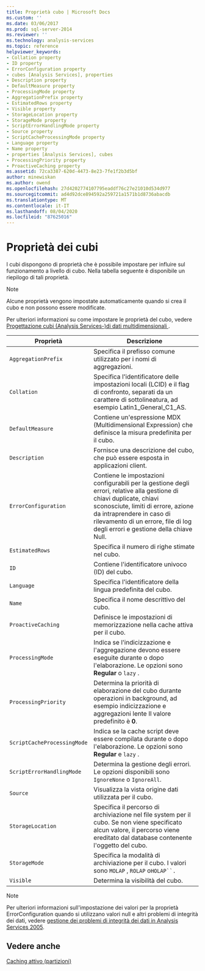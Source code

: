 ```yaml
---
title: Proprietà cubo | Microsoft Docs
ms.custom: ''
ms.date: 03/06/2017
ms.prod: sql-server-2014
ms.reviewer: ''
ms.technology: analysis-services
ms.topic: reference
helpviewer_keywords:
- Collation property
- ID property
- ErrorConfiguration property
- cubes [Analysis Services], properties
- Description property
- DefaultMeasure property
- ProcessingMode property
- AggregationPrefix property
- EstimatedRows property
- Visible property
- StorageLocation property
- StorageMode property
- ScriptErrorHandlingMode property
- Source property
- ScriptCacheProcessingMode property
- Language property
- Name property
- properties [Analysis Services], cubes
- ProcessingPriority property
- ProactiveCaching property
ms.assetid: 72ca3387-620d-4473-8e23-7fe1f2b3d5bf
author: minewiskan
ms.author: owend
ms.openlocfilehash: 27d4202774107795eaddf76c27e21010d534d977
ms.sourcegitcommit: ad4d92dce894592a259721a1571b1d8736abacdb
ms.translationtype: MT
ms.contentlocale: it-IT
ms.lasthandoff: 08/04/2020
ms.locfileid: "87625016"
---
```

# <a name="cube-properties"></a>Proprietà dei cubi
  I cubi dispongono di proprietà che è possibile impostare per influire sul funzionamento a livello di cubo. Nella tabella seguente è disponibile un riepilogo di tali proprietà.  
  
> [!NOTE]  
>  Alcune proprietà vengono impostate automaticamente quando si crea il cubo e non possono essere modificate.  
  
 Per ulteriori informazioni su come impostare le proprietà del cubo, vedere [Progettazione cubi &#40;Analysis Services-&#41;di dati multidimensionali ](../cube-designer-analysis-services-multidimensional-data.md).  
  
|Proprietà|Descrizione|  
|--------------|-----------------|  
|`AggregationPrefix`|Specifica il prefisso comune utilizzato per i nomi di aggregazioni.|  
|`Collation`|Specifica l'identificatore delle impostazioni locali (LCID) e il flag di confronto, separati da un carattere di sottolineatura, ad esempio Latin1_General_C1_AS.|  
|`DefaultMeasure`|Contiene un'espressione MDX (Multidimensional Expression) che definisce la misura predefinita per il cubo.|  
|`Description`|Fornisce una descrizione del cubo, che può essere esposta in applicazioni client.|  
|`ErrorConfiguration`|Contiene le impostazioni configurabili per la gestione degli errori, relative alla gestione di chiavi duplicate, chiavi sconosciute, limiti di errore, azione da intraprendere in caso di rilevamento di un errore, file di log degli errori e gestione della chiave Null.|  
|`EstimatedRows`|Specifica il numero di righe stimate nel cubo.|  
|`ID`|Contiene l'identificatore univoco (ID) del cubo.|  
|`Language`|Specifica l'identificatore della lingua predefinita del cubo.|  
|`Name`|Specifica il nome descrittivo del cubo.|  
|`ProactiveCaching`|Definisce le impostazioni di memorizzazione nella cache attiva per il cubo.|  
|`ProcessingMode`|Indica se l'indicizzazione e l'aggregazione devono essere eseguite durante o dopo l'elaborazione. Le opzioni sono **Regular** o `lazy` .|  
|`ProcessingPriority`|Determina la priorità di elaborazione del cubo durante operazioni in background, ad esempio indicizzazione e aggregazioni lente Il valore predefinito è **0**.|  
|`ScriptCacheProcessingMode`|Indica se la cache script deve essere compilata durante o dopo l'elaborazione. Le opzioni sono **Regular** e `lazy` .|  
|`ScriptErrorHandlingMode`|Determina la gestione degli errori. Le opzioni disponibili sono `IgnoreNone` o `IgnoreAll`.|  
|`Source`|Visualizza la vista origine dati utilizzata per il cubo.|  
|`StorageLocation`|Specifica il percorso di archiviazione nel file system per il cubo. Se non viene specificato alcun valore, il percorso viene ereditato dal database contenente l'oggetto del cubo.|  
|`StorageMode`|Specifica la modalità di archiviazione per il cubo. I valori sono `MOLAP` , `ROLAP` o`HOLAP``.`|  
|`Visible`|Determina la visibilità del cubo.|  
  
> [!NOTE]  
>  Per ulteriori informazioni sull'impostazione dei valori per la proprietà ErrorConfiguration quando si utilizzano valori null e altri problemi di integrità dei dati, vedere [gestione dei problemi di integrità dei dati in Analysis Services 2005](https://go.microsoft.com/fwlink/?LinkId=81891).  
  
## <a name="see-also"></a>Vedere anche  
 [Caching attivo &#40;partizioni&#41;](partitions-proactive-caching.md)  
  
  
